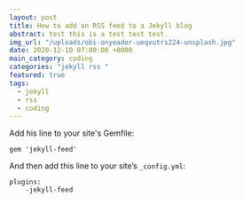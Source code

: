 ```yaml
---
layout: post
title: How to add an RSS feed to a Jekyll blog
abstract: test this is a test test test.
img_url: "/uploads/obi-onyeador-ueqvutrs224-unsplash.jpg"
date: 2020-12-10 07:00:00 +0000
main_category: coding
categories: "jekyll rss "
featured: true
tags:
  - jekyll
  - rss
  - coding
---
```


Add his line to your site's Gemfile:

    gem 'jekyll-feed'

And then add this line to your site’s `_config.yml`:

    plugins:
    	-jekyll-feed
